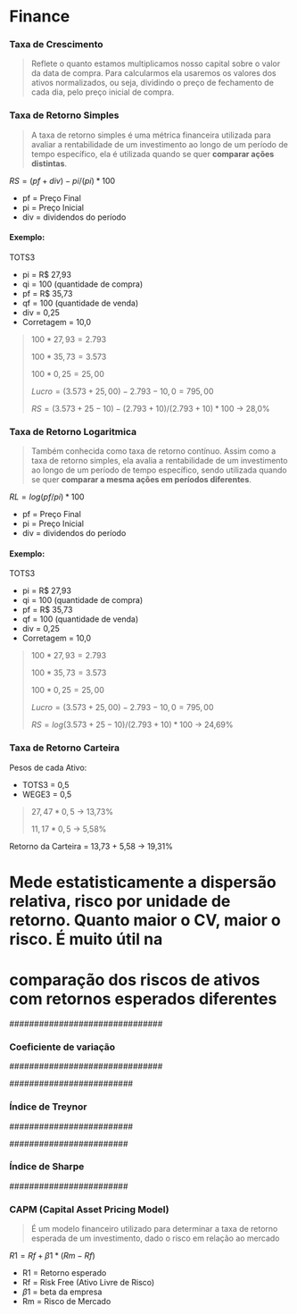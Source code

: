 # Finance

### Taxa de Crescimento 
> Reflete o quanto estamos multiplicamos nosso capital sobre o valor da data de compra. Para calcularmos ela usaremos os valores dos ativos normalizados, ou seja, dividindo o preço de fechamento de cada dia, pelo preço inicial de compra.
 
### Taxa de Retorno Simples
> A taxa de retorno simples é uma métrica financeira utilizada para avaliar a rentabilidade de um investimento ao longo de um período de tempo específico, ela é utilizada quando se quer **comparar ações distintas**.

$RS = (pf + div) - pi/(pi) * 100$

- pf = Preço Final
- pi = Preço Inicial
- div = dividendos do período 

#### Exemplo: 

TOTS3
- pi = R$ 27,93
- qi = 100 (quantidade de compra)
- pf = R$ 35,73
- qf = 100 (quantidade de venda)
- div = 0,25 
- Corretagem = 10,0

> $100 * 27,93 = 2.793$ 
> 
> $100 * 35,73 = 3.573$
> 
> $100 * 0,25 = 25,00$
> 
> $Lucro = (3.573 + 25,00) - 2.793 - 10,0 = 795,00$
> 
> $RS = (3.573 + 25 - 10) - (2.793 + 10)/(2.793 + 10) * 100$ -> 28,0% 

### Taxa de Retorno Logaritmica
> Também conhecida como taxa de retorno contínuo. Assim como a taxa de retorno simples, ela avalia a rentabilidade de um investimento ao longo de um período de tempo específico, sendo utilizada quando se quer **comparar a mesma ações em períodos diferentes**.

$RL = log⁡(pf/pi)* 100$

- pf = Preço Final
- pi = Preço Inicial
- div = dividendos do período 

#### Exemplo: 

TOTS3
- pi = R$ 27,93
- qi = 100 (quantidade de compra)
- pf = R$ 35,73
- qf = 100 (quantidade de venda)
- div = 0,25 
- Corretagem = 10,0

> $100 * 27,93 = 2.793$ 
> 
> $100 * 35,73 = 3.573$
> 
> $100 * 0,25 = 25,00$
> 
> $Lucro = (3.573 + 25,00) - 2.793 - 10,0 = 795,00$
> 
> $RS = log(3.573 + 25 - 10)/(2.793 + 10) * 100$ -> 24,69% 

### Taxa de Retorno Carteira

Pesos de cada Ativo:
- TOTS3 = 0,5
- WEGE3 = 0,5

> $27,47 * 0,5$ -> 13,73%
> 
> $11,17 * 0,5$ -> 5,58% 

Retorno da Carteira = 13,73 + 5,58 -> 19,31%

# Mede estatisticamente a dispersão relativa, risco por unidade de retorno. Quanto maior o CV, maior o risco. É muito útil na
# comparação dos riscos de ativos com retornos esperados diferentes

###############################
### Coeficiente de variação ###
###############################


#########################
### Índice de Treynor ###
#########################

########################
### Índice de Sharpe ###
########################




### CAPM (Capital Asset Pricing Model)
> É um modelo financeiro utilizado para determinar a taxa de retorno esperada de um investimento, dado o risco em relação ao mercado

$R1 = Rf + \beta1 * (Rm - Rf)$

- R1 = Retorno esperado
- Rf = Risk Free (Ativo Livre de Risco)
- $\beta1$ = beta da empresa
- Rm = Risco de Mercado

